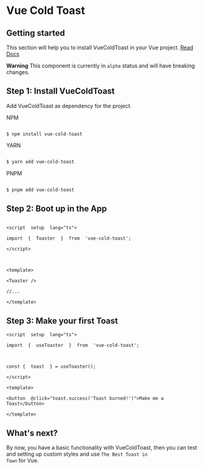 
# Vue Cold Toast

## Getting started

This section will help you to install VueColdToast in your Vue project. [Read Docs](https://vue-cold-toast.vercel.app)



**Warning**
This component is currently in <code>alpha</code> status and will have breaking changes.

## Step 1: Install VueColdToast

Add VueColdToast as dependency for the project.

NPM
```

$ npm install vue-cold-toast

```
YARN
  

```sh [yarn]

$ yarn add vue-cold-toast

```
PNPM
  

```sh [pnpm]

$ pnpm add vue-cold-toast

```

## Step 2: Boot up in the App
```

<script  setup  lang="ts">

import  {  Toaster  }  from  'vue-cold-toast';

</script>

  

<template>

<Toaster />

//...

</template>

```
## Step 3: Make your first Toast
```
<script  setup  lang="ts">

import  {  useToaster  }  from  'vue-cold-toast';

  

const {  toast  } = useToaster();

</script>

<template>

<button  @click="toast.success('Toast burned!')">Make me a Toast</button>

</template>
```
## What's next?
By now, you have a basic functionality with VueColdToast, then you can test and setting up custom styles and use <code>The Best Toast in Town</code> for Vue.